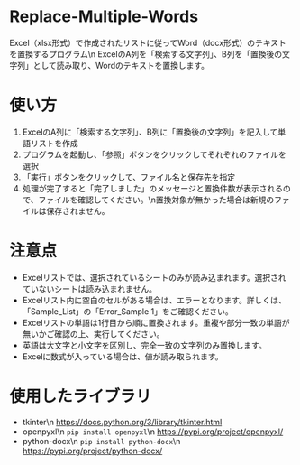 # Replace-Multiple-Words
Excel（xlsx形式）で作成されたリストに従ってWord（docx形式）のテキストを置換するプログラム\n
ExcelのA列を「検索する文字列」、B列を「置換後の文字列」として読み取り、Wordのテキストを置換します。

# 使い方
1. ExcelのA列に「検索する文字列」、B列に「置換後の文字列」を記入して単語リストを作成
2. プログラムを起動し、「参照」ボタンをクリックしてそれぞれのファイルを選択
3. 「実行」ボタンをクリックして、ファイル名と保存先を指定
4. 処理が完了すると「完了しました」のメッセージと置換件数が表示されるので、ファイルを確認してください。\n置換対象が無かった場合は新規のファイルは保存されません。

# 注意点
* Excelリストでは、選択されているシートのみが読み込まれます。選択されていないシートは読み込まれません。
* Excelリスト内に空白のセルがある場合は、エラーとなります。詳しくは、「Sample_List」の「Error_Sample 1」をご確認ください。
* Excelリストの単語は1行目から順に置換されます。重複や部分一致の単語が無いかご確認の上、実行してください。
* 英語は大文字と小文字を区別し、完全一致の文字列のみ置換します。
* Excelに数式が入っている場合は、値が読み取られます。

# 使用したライブラリ
* tkinter\n
https://docs.python.org/3/library/tkinter.html
* openpyxl\n
`pip install openpyxl`\n
https://pypi.org/project/openpyxl/
* python-docx\n
`pip install python-docx`\n
https://pypi.org/project/python-docx/